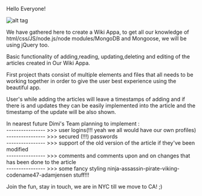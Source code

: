 

Hello  Everyone!

![alt tag](http://imgur.com/AOyYW0c)

We have gathered here to create a Wiki Appa, to get all our knowledge of html/css/JS/node.js/node modules/MongoDB and Mongoose, we will be using jQuery too.

Basic functionality of adding,reading, updating,deleting and editing of the articles created in Our Wiki Appa.

First project thats consist of multiple elements and files that all needs to be working together in order to give the user best experience using the beautiful app.

User's while adding the articles will leave a timestamps of adding and if there is and updates they can be easily implemented into the article and the timestamp of the update will be also shown.

In nearest future Dimi's Team planning to implement : </br>
----------------  >>> user logins(!!! yeah we all  would have our own profiles)</br>
----------------  >>> secured (!!!) passwords</br>
----------------  >>> support of the old version of the article if they've been modified</br>
----------------  >>> comments and comments upon and on changes that has been done to the article</br>
----------------  >>> some fancy styling ninja-assassin-pirate-viking-codename47-adamjensen stuff!!!</br>

Join the fun, stay in touch, we are in NYC till we move to CA! ;)
